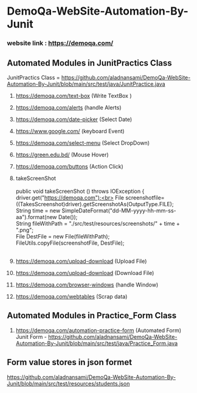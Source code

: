 # DemoQa-WebSite-Automation-By-Junit
### website link : https://demoqa.com/
## Automated Modules in JunitPractics Class  
JunitPractics Class   = https://github.com/aladnansami/DemoQa-WebSite-Automation-By-Junit/blob/main/src/test/java/JunitPractice.java
1. https://demoqa.com/text-box (Write TextBox )<br>
2. https://demoqa.com/alerts  (handle Alerts) <br>
3. https://demoqa.com/date-picker (Select Date) <br>
4. https://www.google.com/ (keyboard Event) <br>
5. https://demoqa.com/select-menu (Select DropDown)<br>
6. https://green.edu.bd/ (Mouse Hover)<br>
7. https://demoqa.com/buttons  (Action Click)<br>
8. takeScreenShot <br>     
public void takeScreenShot () throws IOException {<br> 
        driver.get("https://demoqa.com");<br> 
        File screenshotfile= ((TakesScreenshot)driver).getScreenshotAs(OutputType.FILE);<br> 
        String time = new SimpleDateFormat("dd-MM-yyyy-hh-mm-ss-aa").format(new Date());<br> 
        String fileWithPath = "./src/test/resources/screenshots/" + time + ".png";<br> 
        File DestFile = new File(fileWithPath);<br> 
        FileUtils.copyFile(screenshotFile, DestFile);<br><br> 

9. https://demoqa.com/upload-download (Upload File) <br>
10. https://demoqa.com/upload-download (Download File) <br>
11. https://demoqa.com/browser-windows (handle Window)<br>
12. https://demoqa.com/webtables (Scrap data) <br>

## Automated Modules in Practice_Form Class 
1. https://demoqa.com/automation-practice-form (Automated Form) <br>
Junit Form - https://github.com/aladnansami/DemoQa-WebSite-Automation-By-Junit/blob/main/src/test/java/Practice_Form.java

## Form value stores in json formet
https://github.com/aladnansami/DemoQa-WebSite-Automation-By-Junit/blob/main/src/test/resources/students.json
